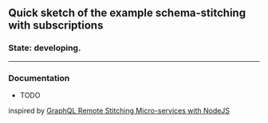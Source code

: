 ## Quick sketch of the example schema-stitching with subscriptions

### State: developing.
-----
### Documentation

- TODO

inspired by [GraphQL Remote Stitching Micro-services with NodeJS](https://codeburst.io/nodejs-graphql-micro-services-using-remote-stitching-7540030a0753)
